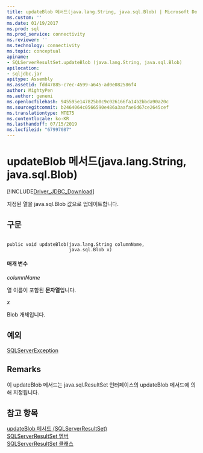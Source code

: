```yaml
---
title: updateBlob 메서드(java.lang.String, java.sql.Blob) | Microsoft Docs
ms.custom: ''
ms.date: 01/19/2017
ms.prod: sql
ms.prod_service: connectivity
ms.reviewer: ''
ms.technology: connectivity
ms.topic: conceptual
apiname:
- SQLServerResultSet.updateBlob (java.lang.String, java.sql.Blob)
apilocation:
- sqljdbc.jar
apitype: Assembly
ms.assetid: fdd47885-c7ec-4599-a645-ad0e082586f4
author: MightyPen
ms.author: genemi
ms.openlocfilehash: 945595e147825b0c9c026166fa14b2bbda90a20c
ms.sourcegitcommit: b2464064c0566590e486a3aafae6d67ce2645cef
ms.translationtype: MTE75
ms.contentlocale: ko-KR
ms.lasthandoff: 07/15/2019
ms.locfileid: "67997087"
---
```

# <a name="updateblob-method-javalangstring-javasqlblob"></a>updateBlob 메서드(java.lang.String, java.sql.Blob)
[!INCLUDE[Driver_JDBC_Download](../../../includes/driver_jdbc_download.md)]

  지정된 열을 java.sql.Blob 값으로 업데이트합니다.  
  
## <a name="syntax"></a>구문  
  
```  
  
public void updateBlob(java.lang.String columnName,  
                       java.sql.Blob x)  
```  
  
#### <a name="parameters"></a>매개 변수  
 *columnName*  
  
 열 이름이 포함된 **문자열**입니다.  
  
 *x*  
  
 Blob 개체입니다.  
  
## <a name="exceptions"></a>예외  
 [SQLServerException](../../../connect/jdbc/reference/sqlserverexception-class.md)  
  
## <a name="remarks"></a>Remarks  
 이 updateBlob 메서드는 java.sql.ResultSet 인터페이스의 updateBlob 메서드에 의해 지정됩니다.  
  
## <a name="see-also"></a>참고 항목  
 [updateBlob 메서드 &#40;SQLServerResultSet&#41;](../../../connect/jdbc/reference/updateblob-method-sqlserverresultset.md)   
 [SQLServerResultSet 멤버](../../../connect/jdbc/reference/sqlserverresultset-members.md)   
 [SQLServerResultSet 클래스](../../../connect/jdbc/reference/sqlserverresultset-class.md)  
  
  

